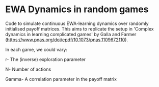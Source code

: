 # EWA Dynamics in random games
Code to simulate continuous EWA-learning dynamics over randomly initialised payoff matrices. This aims to replicate the setup in 'Complex dynamics in learning complicated games' by Galla and Farmer (https://www.pnas.org/doi/epdf/10.1073/pnas.1109672110).

In each game, we could vary:

r- The (inverse) exploration parameter

N- Number of actions

Gamma- A correlation parameter in the payoff matrix
